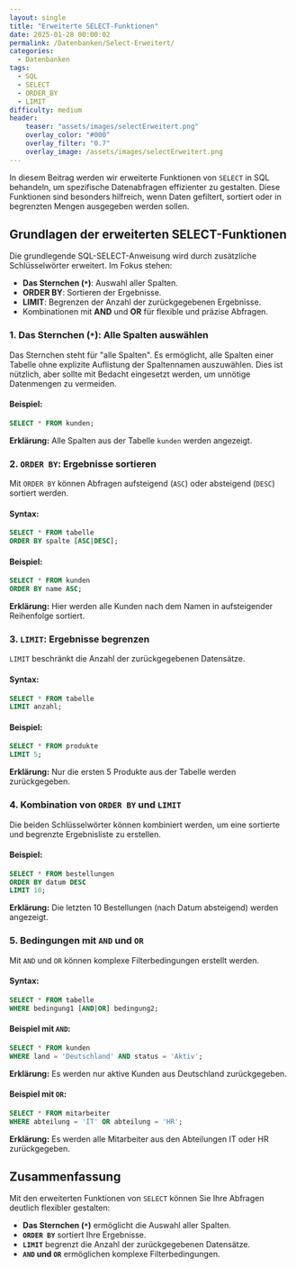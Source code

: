 ```yaml
---
layout: single
title: "Erweiterte SELECT-Funktionen"
date: 2025-01-28 00:00:02
permalink: /Datenbanken/Select-Erweitert/
categories:
  - Datenbanken
tags:
  - SQL
  - SELECT
  - ORDER_BY
  - LIMIT
difficulty: medium
header:
    teaser: "assets/images/selectErweitert.png"
    overlay_color: "#000"
    overlay_filter: "0.7"
    overlay_image: /assets/images/selectErweitert.png
---
```


In diesem Beitrag werden wir erweiterte Funktionen von `SELECT` in SQL behandeln, um spezifische Datenabfragen effizienter zu gestalten. Diese Funktionen sind besonders hilfreich, wenn Daten gefiltert, sortiert oder in begrenzten Mengen ausgegeben werden sollen.

## Grundlagen der erweiterten SELECT-Funktionen
Die grundlegende SQL-SELECT-Anweisung wird durch zusätzliche Schlüsselwörter erweitert. Im Fokus stehen:

- **Das Sternchen (`*`)**: Auswahl aller Spalten.
- **ORDER BY**: Sortieren der Ergebnisse.
- **LIMIT**: Begrenzen der Anzahl der zurückgegebenen Ergebnisse.
- Kombinationen mit **AND** und **OR** für flexible und präzise Abfragen.

### 1. Das Sternchen (`*`): Alle Spalten auswählen
Das Sternchen steht für "alle Spalten". Es ermöglicht, alle Spalten einer Tabelle ohne explizite Auflistung der Spaltennamen auszuwählen. Dies ist nützlich, aber sollte mit Bedacht eingesetzt werden, um unnötige Datenmengen zu vermeiden.

#### Beispiel:
```sql
SELECT * FROM kunden;
```
**Erklärung:** Alle Spalten aus der Tabelle `kunden` werden angezeigt.

### 2. `ORDER BY`: Ergebnisse sortieren
Mit `ORDER BY` können Abfragen aufsteigend (`ASC`) oder absteigend (`DESC`) sortiert werden.

#### Syntax:
```sql
SELECT * FROM tabelle
ORDER BY spalte [ASC|DESC];
```

#### Beispiel:
```sql
SELECT * FROM kunden
ORDER BY name ASC;
```
**Erklärung:** Hier werden alle Kunden nach dem Namen in aufsteigender Reihenfolge sortiert.

### 3. `LIMIT`: Ergebnisse begrenzen
`LIMIT` beschränkt die Anzahl der zurückgegebenen Datensätze.

#### Syntax:
```sql
SELECT * FROM tabelle
LIMIT anzahl;
```

#### Beispiel:
```sql
SELECT * FROM produkte
LIMIT 5;
```
**Erklärung:** Nur die ersten 5 Produkte aus der Tabelle werden zurückgegeben.

### 4. Kombination von `ORDER BY` und `LIMIT`
Die beiden Schlüsselwörter können kombiniert werden, um eine sortierte und begrenzte Ergebnisliste zu erstellen.

#### Beispiel:
```sql
SELECT * FROM bestellungen
ORDER BY datum DESC
LIMIT 10;
```
**Erklärung:** Die letzten 10 Bestellungen (nach Datum absteigend) werden angezeigt.

### 5. Bedingungen mit `AND` und `OR`
Mit `AND` und `OR` können komplexe Filterbedingungen erstellt werden.

#### Syntax:
```sql
SELECT * FROM tabelle
WHERE bedingung1 [AND|OR] bedingung2;
```

#### Beispiel mit `AND`:
```sql
SELECT * FROM kunden
WHERE land = 'Deutschland' AND status = 'Aktiv';
```
**Erklärung:** Es werden nur aktive Kunden aus Deutschland zurückgegeben.

#### Beispiel mit `OR`:
```sql
SELECT * FROM mitarbeiter
WHERE abteilung = 'IT' OR abteilung = 'HR';
```
**Erklärung:** Es werden alle Mitarbeiter aus den Abteilungen IT oder HR zurückgegeben.

## Zusammenfassung
Mit den erweiterten Funktionen von `SELECT` können Sie Ihre Abfragen deutlich flexibler gestalten:

- **Das Sternchen (`*`)** ermöglicht die Auswahl aller Spalten.
- **`ORDER BY`** sortiert Ihre Ergebnisse.
- **`LIMIT`** begrenzt die Anzahl der zurückgegebenen Datensätze.
- **`AND` und `OR`** ermöglichen komplexe Filterbedingungen.